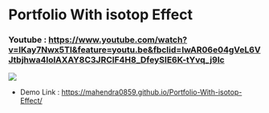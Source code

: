 # Portfolio With isotop Effect

### Youtube : https://www.youtube.com/watch?v=IKay7Nwx5TI&feature=youtu.be&fbclid=IwAR06e04gVeL6VJtbjhwa4lolAXAY8C3JRClF4H8_DfeySIE6K-tYvq_j9lc

![](https://media.giphy.com/media/W55RtyQt31lOwXfrek/giphy.gif)

* Demo Link : https://mahendra0859.github.io/Portfolio-With-isotop-Effect/